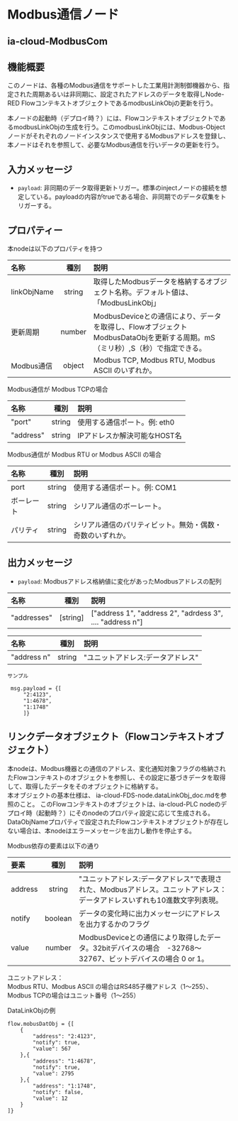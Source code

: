 # Modbus通信ノード

## ia-cloud-ModbusCom

## 機能概要

このノードは、各種のModbus通信をサポートした工業用計測制御機器から、指定された周期あるいは非同期に、設定されたアドレスのデータを取得しNode-RED FlowコンテキストオブジェクトであるmodbusLinkObjの更新を行う。

本ノードの起動時（デプロイ時？）には、FlowコンテキストオブジェクトであるmodbusLinkObjの生成を行う。このmodbusLinkObjには、Modbus-Objectノードがそれぞれのノードインスタンスで使用するModbusアドレスを登録し、本ノードはそれを参照して、必要なModbus通信を行いデータの更新を行う。

## 入力メッセージ

* ``payload``: 非同期のデータ取得更新トリガー。標準のinjectノードの接続を想定している。payloadの内容がtrueである場合、非同期でのデータ収集をトリガーする。

## プロパティー

本nodeは以下のプロパティを持つ

| 名称 | 種別 | 説明 |
|:----------|:-----:|:--------------------|
| linkObjName| string| 取得したModbusデータを格納するオブジェクト名称。デフォルト値は、「ModbusLinkObj」|
|更新周期|number|ModbusDeviceとの通信により、データを取得し、FlowオブジェクトModbusDataObjを更新する周期。mS（ミリ秒）,S（秒）で指定できる。|
|Modbus通信|object|Modbus TCP, Modbus RTU, Modbus ASCII のいずれか。|

Modbus通信が Modbus TCPの場合

| 名称 | 種別 | 説明 |
|:----------|:-----:|:--------------------|
|"port"|string|使用する通信ポート。例: eth0|
|"address"|string|IPアドレスか解決可能なHOST名|

Modbus通信が Modbus RTU or Modbus ASCII の場合

| 名称 | 種別 | 説明 |
|:----------|:-----:|:--------------------|
|port|string|使用する通信ポート。例: COM1|
|ボーレート|string|シリアル通信のボーレート。|
|パリティ|string|シリアル通信のパリティビット。無効・偶数・奇数のいずれか。|

## 出力メッセージ

* ``payload``: Modbusアドレス格納値に変化があったModbusアドレスの配列  

| 名称 | 種別 | 説明 |
|:----------|:-----:|:--------------------|
|"addresses"|[string]|["address 1", "address 2", "adrdess 3", .... "address n"]  

| 名称 | 種別 | 説明 |
|:----------|:-----:|:--------------------|
|"address n"|string|"ユニットアドレス:データアドレス"|

	サンプル
```
 msg.payload = {[
	 "2:4123",
	 "1:4678",
	 "1:1748"
	 ]}
```

## リンクデータオブジェクト（Flowコンテキストオブジェクト）　　
本nodeは、Modbus機器との通信のアドレス、変化通知対象フラグの格納されたFlowコンテキストのオブジェクトを参照し、その設定に基づきデータを取得して、取得したデータをそのオブジェクトに格納する。  
本オブジェクトの基本仕様は、 ia-cloud-FDS-node.dataLinkObj_doc.mdを参照のこと。
このFlowコンテキストのオブジェクトは、ia-cloud-PLC nodeのデプロイ時（起動時？）にそのnodeのプロパティ設定に応じて生成される。DataObjNameプロパティで設定されたFlowコンテキストオブジェクトが存在しない場合は、本nodeはエラーメッセージを出力し動作を停止する。  

Modbus依存の要素は以下の通り  

| 要素 | 種別 | 説明 |
|:----------|:-----:|:--------------------|
| address | string | "ユニットアドレス:データアドレス"で表現された、Modbusアドレス。ユニットアドレス：データアドレスいずれも10進数文字列表現。|
|notify| boolean |データの変化時に出力メッセージにアドレスを出力するかのフラグ|
|value| number |ModbusDeviceとの通信により取得したデータ。32bitデバイスの場合　-32768〜32767、ビットデバイスの場合 0 or 1。|

ユニットアドレス：  
Modbus RTU、Modbus ASCII の場合はRS485子機アドレス（1〜255）、Modbus TCPの場合はユニット番号（1〜255）

DataLinkObjの例
```
flow.mobusDatObj = {[
	{
		"address": "2:4123",
		"notify": true,
		"value": 567
	},{
		"address": "1:4678",
		"notify": true,
		"value": 2795
	},{
		"address": "1:1748",
		"notify": false,
		"value": 12
	}
]}
```
